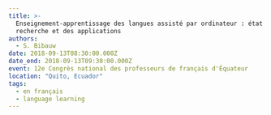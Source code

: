 ```yaml
---
title: >-
  Enseignement-apprentissage des langues assisté par ordinateur : état de la
  recherche et des applications
authors:
  - S. Bibauw
date: 2018-09-13T08:30:00.000Z
date_end: 2018-09-13T09:30:00.000Z
event: 12e Congrès national des professeurs de français d'Équateur
location: "Quito, Ecuador"
tags:
  - en français
  - language learning
---
```


